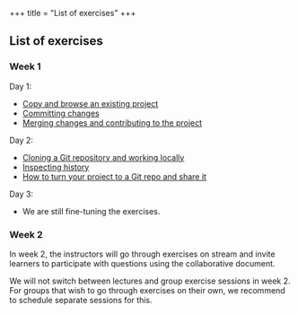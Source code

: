 +++
title = "List of exercises"
+++

## List of exercises

### Week 1

Day 1:
- [Copy and browse an existing project](https://coderefinery.github.io/git-intro/browsing/#exercise)
- [Committing changes](https://coderefinery.github.io/git-intro/commits/#exercise)
- [Merging changes and contributing to the project](https://coderefinery.github.io/git-intro/merging/#exercise)

Day 2:
- [Cloning a Git repository and working locally](https://coderefinery.github.io/git-intro/local-workflow/#exercise)
- [Inspecting history](https://coderefinery.github.io/git-intro/archaeology/#exercise)
- [How to turn your project to a Git repo and share it](https://coderefinery.github.io/git-intro/sharing/#exercise)

Day 3:
- We are still fine-tuning the exercises.


### Week 2

In week 2, the instructors will go through exercises on stream and invite
learners to participate with questions using the collaborative document.

We will not switch between lectures and group exercise sessions in week 2.  For
groups that wish to go through exercises on their own, we recommend to schedule
separate sessions for this.
